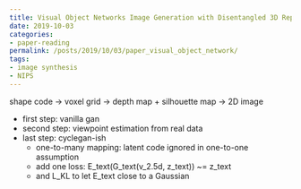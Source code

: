 ```yaml
---
title: Visual Object Networks Image Generation with Disentangled 3D Representation
date: 2019-10-03
categories:
- paper-reading
permalink: /posts/2019/10/03/paper_visual_object_network/
tags:
- image synthesis
- NIPS
---
```



shape code -> voxel grid -> depth map + silhouette map -> 2D image
- first step: vanilla gan
- second step: viewpoint estimation from real data
- last step: cyclegan-ish
    - one-to-many mapping: latent code ignored in one-to-one assumption
    - add one loss: E_text(G_text(v_2.5d, z_text)) ~= z_text
    - and L_KL to let E_text close to a Gaussian
